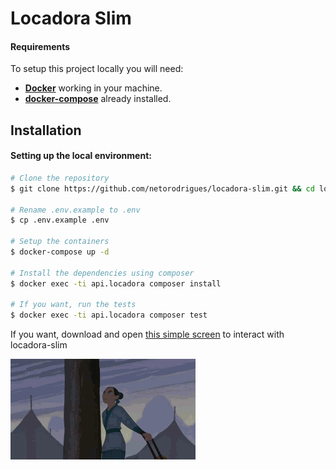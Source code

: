 # Locadora Slim

#### Requirements

To setup this project locally you will need:

- **[Docker](https://www.docker.com/)** working in your machine.
- **[docker-compose](https://docs.docker.com/compose/)** already installed.

## Installation

#### Setting up the local environment:

```bash
# Clone the repository
$ git clone https://github.com/netorodrigues/locadora-slim.git && cd locadora-slim

# Rename .env.example to .env
$ cp .env.example .env

# Setup the containers
$ docker-compose up -d

# Install the dependencies using composer
$ docker exec -ti api.locadora composer install

# If you want, run the tests
$ docker exec -ti api.locadora composer test
```

If you want, download and open [this simple screen](https://github.com/netorodrigues/locadora-slim-frontend) to interact with locadora-slim 


![](img/mulan-success.gif)



